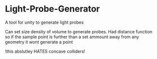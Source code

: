 # Light-Probe-Generator
A tool for unity to generate light probes

Can set size density of volume to generate probes.
Had distance function so if the sample point is further than a set ammount away from any geometry it wont generate a point

!this abslutley HATES concave colliders!
